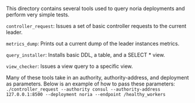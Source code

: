 This directory contains several tools used to query noria deployments
and perform very simple tests.

`controller_request`: Issues a set of basic controller requests to the
current leader.

`metrics_dump`: Prints out a current dump of the leader instances metrics.

`query_installer`: Installs basic DDL, a table, and a SELECT * view.

`view_checker`: Issues a view query to a specific view.


Many of these tools take in an authority, authority-address, and deployment
as parameters. Below is an example of how to pass these parameters:
`./controller_request --authority consul --authority-address 127.0.0.1:8500 --deployment noria --endpoint /healthy_workers`
